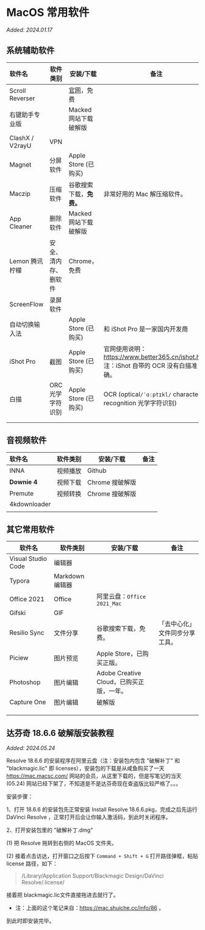 # MacOS 常用软件



*Added: 2024.01.17*



## 系统辅助软件

| 软件名            | 软件类别              | 安装/下载                | 备注                         |
| :--------------  | -------------------- | ---------------------- | ----------------------------- |
| Scroll Reverser  |                      | [官网](https://pilotmoon.com/scrollreverser/)，免费 |                 |
| 右键助手专业版     |                      | Macked 网站下载破解版       |                 |
| ClashX / V2rayU  | VPN                  |        |                 |
| Magnet           | 分屏软件              | Apple Store (已购买)        |                 |
| Maczip           | 压缩软件              | 谷歌搜索下载，**免费。**    | 非常好用的 Mac 解压缩软件。          |
| App Cleaner      | 删除软件              | Macked 网站下载破解版       |                 |
| Lemon 腾讯柠檬    | 安全、清内存、删软件    | Chrome，免费                |                 |
| ScreenFlow       | 录屏软件              |        |                 |
| 自动切换输入法     |                      | Apple Store (已购买)  | 和 iShot Pro 是一家国内开发商        |
| iShot Pro       | 截图                  | Apple Store (已购买)   | 官网使用说明：https://www.better365.cn/ishot.html<br />注：iShot 自带的 OCR 没有白描准确。 |
| 白描             | ORC 光学字符识别       | Apple Store (已购买)   | OCR (optical`/ˈɑːptɪkl/` character recognition 光学字符识别) |
|                 |                      |        |                 |
|                 |                      |        |                 |

## 音视频软件

| 软件名       | 软件类别 | 安装/下载       | 备注 |
| :----------- | -------- | --------------- | ---- |
| INNA         | 视频播放  | Github           |      |
| **Downie 4** | 视频下载  | Chrome 搜破解版    |      |
| Premute      | 视频转换  | Chrome 搜破解版    |      |
| 4kdownloader |          |                 |      |
|              |          |                 |      |

## 其它常用软件

|       软件名         | 软件类别        | 安装/下载        | 备注                |
| ------------------ | --------------- | ----------------- | -------------------------- |
| Visual Studio Code | 编辑器           |                   |        |
| Typora             | Markdown 编辑器  |                   |        |
| Office 2021        | Office          | 阿里云盘：`Office 2021_Mac` |  |
| Gifski             | GIF             |                   |        |
| Resilio Sync       | 文件分享         | 谷歌搜索下载，免费。 | 「去中心化」文件同步分享工具。    |
| Piciew             | 图片预览         | Apple Store，已购买正版。 |  |
| Photoshop          | 图片编辑         | Adobe Creative Cloud，已购买正版，一年。 |        |
| Capture One        | 图片编辑         | 破解版             |        |
|                    |                 |                   |        |
|                    |                 |                    |        |
|                    |                 |                    |        |



## 达芬奇 18.6.6 破解版安装教程

*Added: 2024.05.24*

Resolve 18.6.6 的安装程序在阿里云盘（注：安装包内包含 "破解补丁" 和 "blackmagic.lic" 即 licenses），安装包的下载是从咸鱼购买了一天  https://mac.macsc.com/ 网站的会员，从这里下载的，但是写笔记的当天 (05.24) 网站已经下架了，不知道是不是达芬奇现在查盗版比较严格了。。。

安装步骤：

1、打开 18.6.6 的安装包先正常安装 Install Resolve 18.6.6.pkg，完成之后先运行 DaVinci Resolve ，正常打开后会让你输入激活码，到此时关闭程序。

2、打开安装包里的 "破解补丁.dmg" 

(1) 把 Resolve 拖转到右侧的 MacOS 文件夹。

(2) 接着点击访达，打开窗口之后按下 `Command + Shift + G` 打开路径弹框，粘贴 license 路径，如下：
>  /Library/Application Support/Blackmagic Design/DaVinci Resolve/.license/

接着把 blackmagic.lic文件直接拖进去就行了。

- 注：上面的这个笔记来自：https://mac.shuiche.cc/info/86 。

到此时即安装完毕。
